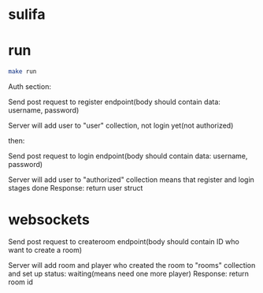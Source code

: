 # sulifa

# run

```sh
make run
```

Auth section:

Send post request to register endpoint(body should contain data: username, password)

Server will add user to "user" collection, not login yet(not authorized)

then:

Send post request to login endpoint(body should contain data: username, password)

Server will add user to "authorized" collection means that register and login stages done
Response: return user struct


# websockets


Send post request to createroom endpoint(body should contain ID who want to create a room)

Server will add room and player who created the room to "rooms" collection and set up status: waiting(means need one more player)
Response: return room id